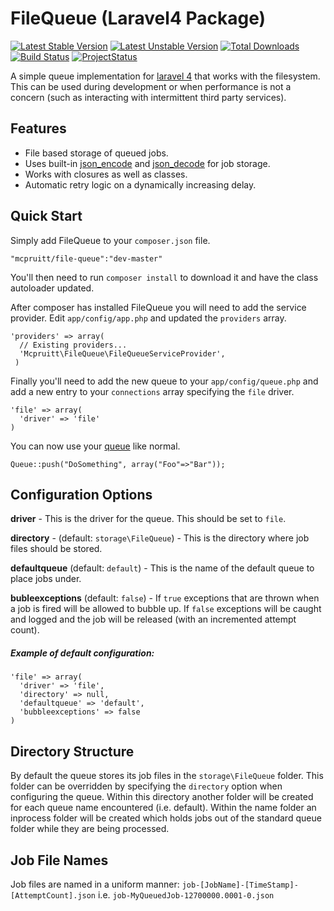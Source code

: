 FileQueue (Laravel4 Package)
=========
[![Latest Stable Version](https://poser.pugx.org/mcpruitt/file-queue/v/stable.png)](https://packagist.org/packages/mcpruitt/file-queue)
[![Latest Unstable Version](https://poser.pugx.org/mcpruitt/file-queue/v/unstable.png)](https://packagist.org/packages/mcpruitt/file-queue)
[![Total Downloads](https://poser.pugx.org/mcpruitt/file-queue/d/total.png)](https://packagist.org/packages/mcpruitt/file-queue)
[![Build Status](https://travis-ci.org/laravel/framework.png)](https://travis-ci.org/mcpruitt/file-queue)
[![ProjectStatus](http://stillmaintained.com/mcpruitt/FileQueue.png)](http://stillmaintained.com/mcpruitt/FileQueue)

A simple queue implementation for [laravel 4](https://github.com/laravel/laravel) that works with the filesystem. This can be used during development or when performance is not a concern (such as interacting with intermittent third party services).

## Features

* File based storage of queued jobs.
* Uses built-in [json_encode](http://php.net/json_encode) and [json_decode](http://php.net/json_deocde) for job storage.
* Works with closures as well as classes.
* Automatic retry logic on a dynamically increasing delay. 

## Quick Start

Simply add FileQueue to your `composer.json` file.

    "mcpruitt/file-queue":"dev-master"

You'll then need to run `composer install` to download it and have the class autoloader updated.

After composer has installed FileQueue you will need to add the service provider. Edit `app/config/app.php` and updated the `providers` array.

    'providers' => array(
      // Existing providers...
      'Mcpruitt\FileQueue\FileQueueServiceProvider',
     )

Finally you'll need to add the new queue to your `app/config/queue.php` and add a new entry to your `connections` array specifying the `file` driver.

    'file' => array(
	  'driver' => 'file'
    )

You can now use your [queue](http://four.laravel.com/docs/queues) like normal.

    Queue::push("DoSomething", array("Foo"=>"Bar"));

## Configuration Options

**driver** - This is the driver for the queue. This should be set to `file`.

**directory** - (default: `storage\FileQueue`) - This is the directory where job files should be stored.

**defaultqueue** (default: `default`) - This is the name of the default queue to place jobs under.

**bubleexceptions** (default: `false`) - If `true` exceptions that are thrown when a job is fired will be allowed to bubble up. If `false` exceptions will be caught and logged and the job will be released (with an incremented attempt count).

##### Example of default configuration:

    'file' => array(
	  'driver' => 'file',
	  'directory' => null,
      'defaultqueue' => 'default',
      'bubbleexceptions' => false
    )

## Directory Structure

By default the queue stores its job files in the `storage\FileQueue` folder. This folder can be overridden by specifying the `directory` option when configuring the queue. Within this directory another folder will be created for each queue name encountered (i.e. default). Within the name folder an inprocess folder will be created which holds jobs out of the standard queue folder while they are being processed.

## Job File Names

Job files are named in a uniform manner: `job-[JobName]-[TimeStamp]-[AttemptCount].json` i.e. `job-MyQueuedJob-12700000.0001-0.json`

